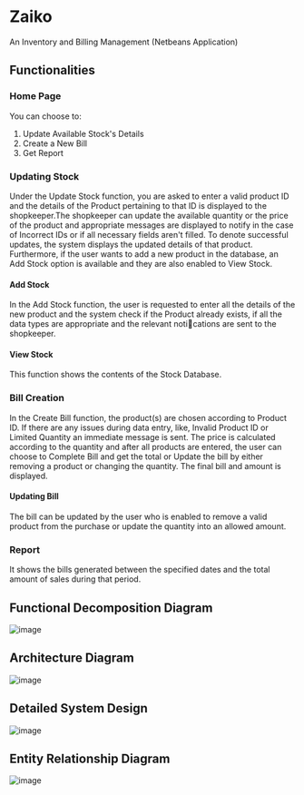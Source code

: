 # Zaiko
An Inventory and Billing Management (Netbeans Application)

## Functionalities
### Home Page
You can choose to:
1. Update Available Stock's Details
2. Create a New Bill
3. Get Report

### Updating Stock
Under the Update Stock function, you are asked to enter a valid product ID and the details of the Product pertaining to that ID is displayed to the shopkeeper.The shopkeeper can update the available quantity or the price of the product and appropriate messages are displayed to notify in the case of Incorrect IDs or if all necessary fields aren't filled.
To denote successful updates, the system displays the updated details of that product. Furthermore, if the user wants to add a new product in the database, an Add Stock option is available and they are also enabled to View Stock.

#### Add Stock
In the Add Stock function, the user is requested to enter all the details of the new product and the system check if the Product already exists, if all the data types are appropriate and the relevant notications are sent to the shopkeeper.

#### View Stock
This function shows the contents of the Stock Database.

### Bill Creation
In the Create Bill function, the product(s) are chosen according to Product ID. If there are any issues during data entry, like, Invalid Product ID or Limited Quantity an immediate message is sent. The price is calculated according to the quantity and after all products are entered, the user can choose to Complete Bill and get the total or Update the bill by either removing a product or changing the quantity. The final bill and amount is displayed.

#### Updating Bill
The bill can be updated by the user who is enabled to remove a valid product from the purchase or update the quantity into an allowed amount.

### Report
It shows the bills generated between the specified dates and the total amount of sales during that period.

## Functional Decomposition Diagram
![image](https://user-images.githubusercontent.com/67183417/211072712-b09c632d-8fb1-4d34-88e8-805b0cb8f3a8.png)

## Architecture Diagram
![image](https://user-images.githubusercontent.com/67183417/211073373-f6fd5951-e753-4478-8928-a18ade4300c8.png)

## Detailed System Design
![image](https://user-images.githubusercontent.com/67183417/211073089-c00a0655-9783-4c98-9410-5c79a3d52974.png)

## Entity Relationship Diagram
![image](https://user-images.githubusercontent.com/67183417/211073604-dfce3425-c631-497e-96c0-f84651cbc90d.png)
